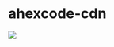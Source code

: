 # ahexcode-cdn

[![](https://data.jsdelivr.com/v1/package/gh/nithinkashyapn/ahexcode-cdn/badge)](https://www.jsdelivr.com/package/gh/nithinkashyapn/ahexcode-cdn)
